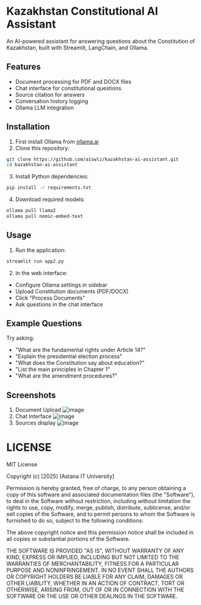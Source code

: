 # Kazakhstan Constitutional AI Assistant

An AI-powered assistant for answering questions about the Constitution of Kazakhstan, built with Streamlit, LangChain, and Ollama.

## Features

- Document processing for PDF and DOCX files
- Chat interface for constitutional questions
- Source citation for answers
- Conversation history logging
- Ollama LLM integration

## Installation

1. First install Ollama from [ollama.ai](https://ollama.ai/)
2. Clone this repository:
```bash
git clone https://github.com/aiswlz/kazakhstan-ai-assistant.git
cd kazakhstan-ai-assistant
```
3. Install Python dependencies:

```bash
pip install -r requirements.txt
```
4. Download required models:
```bash
ollama pull llama2
ollama pull nomic-embed-text
```
## Usage
1. Run the application:
```bash
streamlit run app2.py
```
2. In the web interface:

- Configure Ollama settings in sidebar
- Upload Constitution documents (PDF/DOCX)
- Click "Process Documents"
- Ask questions in the chat interface
  
## Example Questions
Try asking:

- "What are the fundamental rights under Article 14?"
- "Explain the presidential election process"
- "What does the Constitution say about education?"
- "List the main principles in Chapter 1"
- "What are the amendment procedures?"

## Screenshots
1. Document Upload
![image](https://github.com/user-attachments/assets/560c2906-4537-48e4-a61a-df60dd9e4e65)
2. Chat Interface
![image](https://github.com/user-attachments/assets/2919396b-6bb9-4517-9f6f-2e88645f59a4)
3. Sources display
![image](https://github.com/user-attachments/assets/d6164bb1-faee-41ac-942f-d5bdb3f10c5a)

# LICENSE
MIT License

Copyright (c) [2025] [Astana IT University]

Permission is hereby granted, free of charge, to any person obtaining a copy
of this software and associated documentation files (the "Software"), to deal
in the Software without restriction, including without limitation the rights
to use, copy, modify, merge, publish, distribute, sublicense, and/or sell
copies of the Software, and to permit persons to whom the Software is
furnished to do so, subject to the following conditions:

The above copyright notice and this permission notice shall be included in all
copies or substantial portions of the Software.

THE SOFTWARE IS PROVIDED "AS IS", WITHOUT WARRANTY OF ANY KIND, EXPRESS OR
IMPLIED, INCLUDING BUT NOT LIMITED TO THE WARRANTIES OF MERCHANTABILITY,
FITNESS FOR A PARTICULAR PURPOSE AND NONINFRINGEMENT. IN NO EVENT SHALL THE
AUTHORS OR COPYRIGHT HOLDERS BE LIABLE FOR ANY CLAIM, DAMAGES OR OTHER
LIABILITY, WHETHER IN AN ACTION OF CONTRACT, TORT OR OTHERWISE, ARISING FROM,
OUT OF OR IN CONNECTION WITH THE SOFTWARE OR THE USE OR OTHER DEALINGS IN THE
SOFTWARE.


